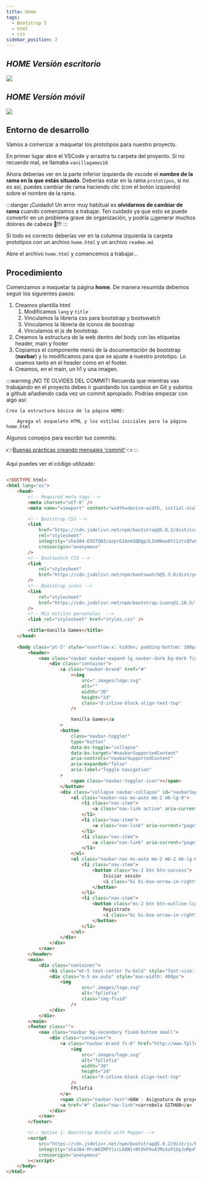 ```yaml
---
title: Home
tags:
  - Bootstrap 5
  - html
  - css
sidebar_position: 2
---
```

## *HOME Versíón escritorio* 

![](/imagenes/v1/prototipos/home/home.png)

## *HOME Versíón móvil* 


![](/imagenes/v1/prototipos/home/home_movil.png)

## Entorno de desarrollo
Vamos a comenzar a maquetar los prototipos para nuestro proyecto.

En primer lugar abre el VSCode y arrastra tu carpeta del proyecto. Si no recuerdo mal, se llamaba `vanillagames10`

Ahora deberías ver en la parte inferior izquierda de vscode el **nombre de la rama en la que estás situado**. Deberías estar en la rama `prototipos`, si no es así, puedes cambiar de rama haciendo clic (con el botón izquierdo) sobre el nombre de la rama.

:::danger ¡Cuidado!
Un error muy habitual es **olvidarnos de cambiar de rama** cuando comenzamos a trabajar. Ten cuidado ya que esto se puede convertir en un problema grave de organización, y podría ¡¡¡generar muchos dolores de cabeza 🥴!!!
:::

Si todo es correcto deberías ver en la columna izquierda la carpeta prototipos con un archivo `home.html` y un archivo `readme.md`.

Abre el archivo `home.html` y comencemos a trabajar...
## Procedimiento

Comenzamos a maquetar la página **home**. De manera resumida debemos seguir los siguientes pasos:
1. Creamos plantilla html
   1. Modificamos `lang` y `title`
   2. Vinculamos la libreria css para bootstrap y bootswatch
   3. Vinculamos la librería de iconos de boostrap
   4. Vinculamos el js de bootstrap.
2. Creamos la estructura de la web dentro del body con las etiquetas header, main y footer
2. Copiamos el componente menú de la documentación de bootstrap (**navbar**) y lo modificamos para que se ajuste a nuestro prototipo. Lo usamos tanto en el header como en el footer.
3. Creamos, en el main, un h1 y una imagen.


:::warning ¡NO TE OLVIDES DEL COMMIT!
Recuerda que mientras vas trabajando en el proyecto  debes ir guardando los cambios en Git y subirlos a github añadiendo cada vez un commit apropiado. Podrías empezar con algo así: 

	Crea la estructura básica de la página HOME:
  
		Agrega el esqueleto HTML y los estilos iniciales para la página home.html

Algunos consejos para escribir tus commits:

👉[Buenas prácticas creando mensajes 'commit'](/blog/commit)👈
:::

Aquí puedes ver el código utilizado:


```html title="home.html"

<!DOCTYPE html>
<html lang="es">
	<head>
		<!-- Required meta tags -->
		<meta charset="utf-8" />
		<meta name="viewport" content="width=device-width, initial-scale=1" />

		<!-- Bootstrap CSS -->
		<link
			href="https://cdn.jsdelivr.net/npm/bootstrap@5.0.2/dist/css/bootstrap.min.css"
			rel="stylesheet"
			integrity="sha384-EVSTQN3/azprG1Anm3QDgpJLIm9Nao0Yz1ztcQTwFspd3yD65VohhpuuCOmLASjC"
			crossorigin="anonymous"
		/>
		<!-- Bootswatch CSS -->
		<link
			rel="stylesheet"
			href="https://cdn.jsdelivr.net/npm/bootswatch@5.3.0/dist/yeti/bootstrap.min.css"
		/>
		<!-- Bootstrap icons -->
		<link
			rel="stylesheet"
			href="https://cdn.jsdelivr.net/npm/bootstrap-icons@1.10.5/font/bootstrap-icons.css"
		/>
		<!-- Mis estilos personales  -->
		<link rel="stylesheet" href="styles.css" />

		<title>Vanilla Games</title>
	</head>
	
	<body class="pt-5" style="overflow-x: hidden; padding-bottom: 100px">
		<header>
			<nav class="navbar navbar-expand-lg navbar-dark bg-dark fixed-top">
				<div class="container">
					<a class="navbar-brand" href="#"
						><img
							src=".images/logo.svg"
							alt=""
							width="30"
							height="24"
							class="d-inline-block align-text-top"
						/>

						Vanilla Games</a
					>
					<button
						class="navbar-toggler"
						type="button"
						data-bs-toggle="collapse"
						data-bs-target="#navbarSupportedContent"
						aria-controls="navbarSupportedContent"
						aria-expanded="false"
						aria-label="Toggle navigation"
					>
						<span class="navbar-toggler-icon"></span>
					</button>
					<div class="collapse navbar-collapse" id="navbarSupportedContent">
						<ul class="navbar-nav mx-auto mb-2 mb-lg-0">
							<li class="nav-item">
								<a class="nav-link active" aria-current="page" href="#">Home</a>
							</li>
							<li class="nav-item">
								<a class="nav-link" aria-current="page" href="#">TOP5 Proyectos</a>
							</li>
							<li class="nav-item">
								<a class="nav-link" aria-current="page" href="#">A cerca de</a>
							</li>
						</ul>
						<ul class="navbar-nav ms-auto me-2 mb-2 mb-lg-0">
							<li class="nav-item">
								<button class="ms-2 btn btn-success">
									Iniciar sesión
									<i class="bi bi-box-arrow-in-right"></i>
								</button>
							</li>
							<li class="nav-item">
								<button class="ms-2 btn btn-outline-light">
									Regístrate
									<i class="bi bi-box-arrow-in-right"></i>
								</button>
							</li>
						</ul>
					</div>
				</div>
			</nav>
		</header>
		<main>
			<div class="container">
				<h1 class="mt-5 text-center fw-bold" style="font-size: 100px;">Vanilla Games</h1>
				<div class="m-5 mx-auto" style="max-width: 400px">
					<img
							src=".images/logo.svg"
							alt="fpllefia"
							class="img-fluid"
						/>
				</div>
			</div>
		</main>
		<footer class="">
			<nav class="navbar bg-secondary fixed-bottom small">
				<div class="container">
					<a class="navbar-brand fs-6" href="http://www.fpllefia.com">
						<img
							src=".images/logo.svg"
							alt="fpllefia"
							width="30"
							height="24"
							class="d-inline-block align-text-top"
						/>
						FPLlefià
					</a>
					<span class="navbar-text">DAW - Asignatura de proyectos</span>
					<a href="#" class="nav-link">carrebola GITHUB</a>
				</div>
			</nav>
		</footer>

		<!-- Option 1: Bootstrap Bundle with Popper -->
		<script
			src="https://cdn.jsdelivr.net/npm/bootstrap@5.0.2/dist/js/bootstrap.bundle.min.js"
			integrity="sha384-MrcW6ZMFYlzcLA8Nl+NtUVF0sA7MsXsP1UyJoMp4YLEuNSfAP+JcXn/tWtIaxVXM"
			crossorigin="anonymous"
		></script>
	</body>
</html>

```
